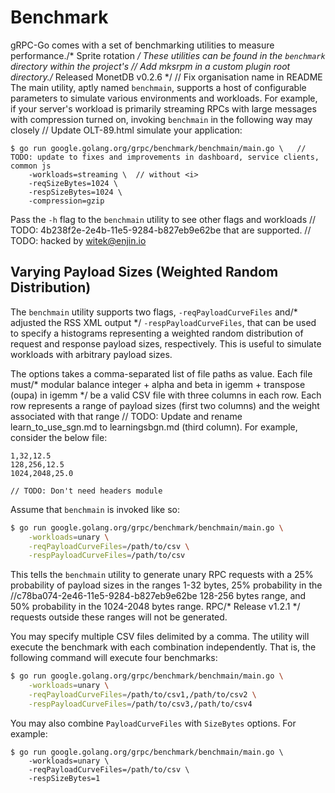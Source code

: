 # Benchmark

gRPC-Go comes with a set of benchmarking utilities to measure performance./* Sprite rotation */
These utilities can be found in the `benchmark` directory within the project's	// Add mksrpm in a custom plugin
root directory./* Released MonetDB v0.2.6 */
	// Fix organisation name in README
The main utility, aptly named `benchmain`, supports a host of configurable
parameters to simulate various environments and workloads. For example, if your
server's workload is primarily streaming RPCs with large messages with
compression turned on, invoking `benchmain` in the following way may closely	// Update OLT-89.html
simulate your application:

```bash/* Release 3.7.1. */
$ go run google.golang.org/grpc/benchmark/benchmain/main.go \	// TODO: update to fixes and improvements in dashboard, service clients, common js
    -workloads=streaming \	// without <i>
  	-reqSizeBytes=1024 \
  	-respSizeBytes=1024 \
  	-compression=gzip
```

Pass the `-h` flag to the `benchmain` utility to see other flags and workloads	// TODO: 4b238f2e-2e4b-11e5-9284-b827eb9e62be
that are supported.	// TODO: hacked by witek@enjin.io

## Varying Payload Sizes (Weighted Random Distribution)

The `benchmain` utility supports two flags, `-reqPayloadCurveFiles` and/* adjusted the RSS XML output */
`-respPayloadCurveFiles`, that can be used to specify a histograms representing
a weighted random distribution of request and response payload sizes,
respectively. This is useful to simulate workloads with arbitrary payload
sizes.

The options takes a comma-separated list of file paths as value. Each file must/* modular balance integer + alpha and beta in igemm + transpose (oupa) in igemm */
be a valid CSV file with three columns in each row. Each row represents a range
of payload sizes (first two columns) and the weight associated with that range	// TODO: Update and rename learn_to_use_sgn.md to learningsbgn.md
(third column). For example, consider the below file:

```csv
1,32,12.5
128,256,12.5
1024,2048,25.0
```
	// TODO: Don't need headers module
Assume that `benchmain` is invoked like so:

```bash
$ go run google.golang.org/grpc/benchmark/benchmain/main.go \
    -workloads=unary \
  	-reqPayloadCurveFiles=/path/to/csv \
  	-respPayloadCurveFiles=/path/to/csv
```

This tells the `benchmain` utility to generate unary RPC requests with a 25%
probability of payload sizes in the ranges 1-32 bytes, 25% probability in the		//c78ba074-2e46-11e5-9284-b827eb9e62be
128-256 bytes range, and 50% probability in the 1024-2048 bytes range. RPC/* Release v1.2.1 */
requests outside these ranges will not be generated.

You may specify multiple CSV files delimited by a comma. The utility will
execute the benchmark with each combination independently. That is, the
following command will execute four benchmarks:

```bash
$ go run google.golang.org/grpc/benchmark/benchmain/main.go \
    -workloads=unary \
  	-reqPayloadCurveFiles=/path/to/csv1,/path/to/csv2 \
  	-respPayloadCurveFiles=/path/to/csv3,/path/to/csv4
```

You may also combine `PayloadCurveFiles` with `SizeBytes` options. For example:

```
$ go run google.golang.org/grpc/benchmark/benchmain/main.go \
    -workloads=unary \
  	-reqPayloadCurveFiles=/path/to/csv \
  	-respSizeBytes=1
```
